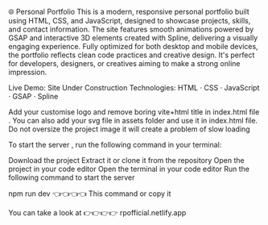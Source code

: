 🌐 Personal Portfolio
This is a modern, responsive personal portfolio built using HTML, CSS, and JavaScript, designed to showcase projects, skills, and contact information. The site features smooth animations powered by GSAP and interactive 3D elements created with Spline, delivering a visually engaging experience. Fully optimized for both desktop and mobile devices, the portfolio reflects clean code practices and creative design. It's perfect for developers, designers, or creatives aiming to make a strong online impression.

Live Demo: Site Under Construction
Technologies: HTML · CSS · JavaScript · GSAP · Spline


Add your customise logo and remove boring  vite+html title in index.html file .
You can also add your svg file in assets folder and use it in index.html file.
Do not oversize the project image it will create a problem of slow loading 


To start the server , run the following command in your terminal:

Download the project 
Extract it or clone it from the repository 
Open the project in your code editor
Open the terminal in your code editor
Run the following command to start the server

npm run dev  👈👈👈👈 This command or copy it 

You can take a look at 👉👉👉👉 rpofficial.netlify.app

